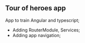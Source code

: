 ## Tour of heroes app

App to train Angular and typescript;

- Adding RouterModule, Services;
- Adding app navigation;